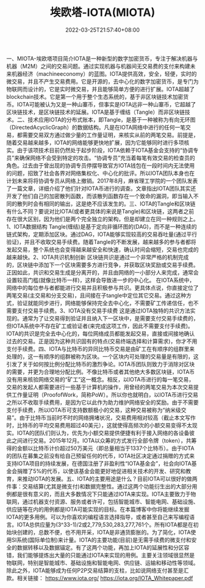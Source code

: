 ﻿---
weight: 
title: "埃欧塔-IOTA(MIOTA)"
description: "MIOTA-埃欧塔IOTA是一种新型的数字加密货币，专注于解决机器与机器（M2M）之间的交易问题"
date: 2022-03-25T21:57:40+08:00
lastmod: 2022-03-25T16:45:40+08:00
draft: false
authors: ["Metabd"]
featuredImage: "aiouta-iotamiota.webp"
link: ""
tags: ["数字代币","埃欧塔-IOTA(MIOTA)"]
categories: ["navigation"]
navigation: ["数字代币"]
lightgallery: true
toc: true
pinned: false
recommend: false
recommend1: false
---
一、MIOTA-埃欧塔项目简介IOTA是一种新型的数字加密货币，专注于解决机器与机器（M2M）之间的交易问题。通过实现机器与机器间无交易费的支付来构建未来机器经济（machineeconomy）的蓝图。IOTA提供高效，安全，轻便，实时的微交易，并且不产生交易费用。它是开源的，去中心化的数字加密货币，是专门为物联网而设计的，它是实时微交易，并且能够简单方便的进行扩展。IOTA超越了blockchain技术。它是第一个用于整个生态系统的，基于非区块链技术加密货币。IOTA可能被认为又是一种山寨币，但事实是IOTA远非一种山寨币，它超越了区块链技术，是区块链技术的延展。IOTA是基于缠结（Tangle）而非区块链技术。二、技术应用IOTA的分布式账本，即Tangle，是基于一种被称为有向无环图（DirectedAcyclicGraph）的数据结构。凡是在IOTA网络中进行的任何一笔交易，都需要交易双方通过做少量的工作量证明，来核实从前的两笔交易。前提是，随着交易越来越多，IOTA的网络能够更快地扩展，因为它能够同时进行多项核实。由于该项技术目前仍然处于起步阶段，IOTA依赖于IOTA基金会支持的“协调专员”来确保网络不会受到特定的攻击。“协调专员”充当着每笔有效交易的检查员的角色。过去由于曾出现的协调专员停摆导致官方IOTA钱包在一段时间内无法使用的问题，招致了社会各界对网络集权化、中心化的批评。所以IOTA团队本身也在计划未来将将协调专员从网络上撤销。2017年8月，麻省理工学院的一个团队发表了一篇文章，详细介绍了他们针对IOTA币进行的调查。文章指出IOTA团队其实还开发了他们自己的加密散列函数，而该散列函数存在一个致命的漏洞，即当输入不同的散列时会有相同的输出，这是绝不应该发生的。三、IOTA的Tangle和区块链有什么不同？要说对比IOTA(或者更具体的来说是Tangle)和区块链，这两者之前存在很大区别，因为他们是两个完全独立的架构，但是却建立在同一种规则之上。1、IOTA数据结构
Tangle(缠结)是基于定向非循环图的(DAG)，而不是一种连续的链式架构，定期添加区块。通过DAG，IOTA能够实现较高的交易吞吐量(通过平行验证)，并且不收取交易手续费。随着Tangle的不断发展，越来越多的参与者都将发起交易，整个系统也会变得越来越安全和快速，确认时间会缩短，交易也完成的越来越快。2、IOTA共识机制创新
区块链共识是通过一个非常严格的机制完成的，区块链中添加下一个区块需要多方进行竞争，并获取区块奖励或交易手续费。正因如此，共识和交易生成是分离开的，并且由网络的一小部分人来完成，通常会设置较高门槛(就像比特币一样)，这样会导致进一步的中心化。
在IOTA系统中，网络中的每位参与者都能进行交易并且积极参与共识。更具体点说，你直接定位了两笔交易(主交易和分支交易)，且间接在子tangle中定位其它交易。通过这种方式，验证就能同步进行，网络能够保持完全去中心化，不需要矿工传递信任，也不需要支付交易手续费。3、IOTA没有交易手续费
这是通过IOTA独特的共识方法实现的。通常为了让交易得到验证并且纳入下一区块中，是需要支付交易手续费的，但IOTA系统中不存在矿工或验证者(来完成这项工作，因此不需要支付手续费)。IOTA的共识是完全去中心化的，每位网络成员都能发起交易，直接或间接地确认过去的交易。正是因为这种共识固有的特点(交易终端选择和计算需求)，你才不用支付手续费。四、IOTA与比特币的异同比特币交易是由矿工在有顺序的组群里来处理的，这一有顺序的组群被称为区块。一个区块内可处理的交易量是有限的，这引发了关于如何按比例分配比特币的激烈争论。IOTA币团队则致力于消除对区块的需要，并更为合理地分配比例。不像比特币或者其他绝大多数区块链，IOTA币没有用来核验网络交易的“矿工”这一概念。相反，以IOTA币进行的每一笔交易，交易的发起人都需要进行一些基于计算机的操作，用曾经的两笔交易为本次交易提供工作量证明（ProofofWork，简称PoW）。所以你也就明白，以IOTA币进行交易之所以不收取手续费用，是因为它以此作为助力维护网络安全的奖励。由于不需要支付手续费，所以IOTA币可支持数额极小的交易，这种交易被称为“纳米级交易”。由于比特币当前时不时的网络拥堵状况，交易费用相对较高（截止本文写作时，比特币的平均交易费用超过40美元），这就使得高频次的小额交易变得不太现实。IOTA的团队们则认为，优先为小额交易提供便捷有利于接入网络的各设备彼此之间进行交易。2015年12月。IOTA以众筹的方式发行全部令牌（token），共筹得的金额以比特币计价超过50万美元（即总量相当于1337个比特币）。由于IOTA的团队在募集之前没有给自己预留任何的代币，IOTA社区决定通过捐赠的方式来支持IOTA项目的持续发展，在德国注册了非盈利性“IOTA基金会”，社会向IOTA基金会捐赠了5%的代币，以使该基金会能更好地促进相关技术的开发、研究和教育，来推动IOTA的发展。五、IOTA的主要用途是什么？目前IOTA可以很好的做两件事：交易结算(尤其是微支付)和数据完整性。通过这两个功能衍生出的大部分用例都是很有意义的，而且大多数情况下只能通过IOTA来实现。IOTA主要致力于物联网，通过机器支付资源、服务或者许可，包括智能城市、智能电网、基础设施、供应链等在内的用例都是IOTA可能实现的目标。在本篇博客中你将能继续发掘IOTA的更多用例。可以为你喜欢的编程语言选择指导，或者甚至自己来写编程语言。IOTA总供应量为(3^33-1)/2或2,779,530,283,277,761个。所有IOTA都是在初始块创建的，总数不便，也不用开采，IOTA是非通货膨胀的。为了简化，IOTA使用SI系统(国际单位制)来计量。IOTA的主要功能(目前)是无需手续费的微支付和安全的数据转移以及数据锚定。有了这两个功能，再加上IOTA的延展性和分区容错，我们能够提炼出大量的只能通过IOTA来实现的用例。主要关注领域很显然是物联网，特别是智能城市、基础设施和智能电网、供应链、运输和移动性等领域。除此之外，IOTA能够成为任何P2P交易结算的支柱，比如说网络支付甚至是汇款。相关链接：
https://www.iota.org/
https://iota.org/IOTA_Whitepaper.pdf

